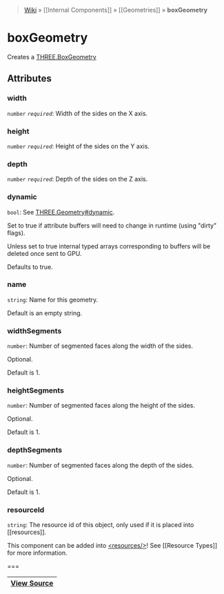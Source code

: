 > [Wiki](Home) » [[Internal Components]] » [[Geometries]] » **boxGeometry**

# boxGeometry

Creates a [THREE.BoxGeometry](http://threejs.org/docs/#Reference/Extras.Geometries/BoxGeometry)

## Attributes
### width
``` number ``` *``` required ```*: Width of the sides on the X axis.

### height
``` number ``` *``` required ```*: Height of the sides on the Y axis.

### depth
``` number ``` *``` required ```*: Depth of the sides on the Z axis.

### dynamic
``` bool ```: See [THREE.Geometry#dynamic](http://threejs.org/docs/#Reference/Core/Geometry.dynamic).

Set to true if attribute buffers will need to change in runtime (using "dirty" flags).

Unless set to true internal typed arrays corresponding to buffers will be deleted once sent to GPU.

Defaults to true.

### name
``` string ```: Name for this geometry.

Default is an empty string.

### widthSegments
``` number ```: Number of segmented faces along the width of the sides.

Optional.

Default is 1.

### heightSegments
``` number ```: Number of segmented faces along the height of the sides.

Optional.

Default is 1.

### depthSegments
``` number ```: Number of segmented faces along the depth of the sides.

Optional.

Default is 1.

### resourceId
``` string ```: The resource id of this object, only used if it is placed into [[resources]].

This component can be added into [&lt;resources/&gt;](resources)! See [[Resource Types]] for more information.

===

|**[View Source](../blob/master/src/lib/descriptors/Geometry/BoxGeometryDescriptor.js)**|
 ---|
